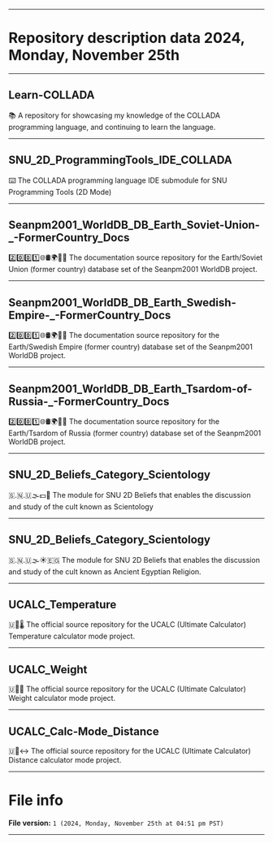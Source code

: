 
***

# Repository description data 2024, Monday, November 25th

---

## Learn-COLLADA

📚️ A repository for showcasing my knowledge of the COLLADA programming language, and continuing to learn the language. 

---

## SNU_2D_ProgrammingTools_IDE_COLLADA

⌨️ The COLLADA programming language IDE submodule for SNU Programming Tools (2D Mode)

---

## Seanpm2001_WorldDB_DB_Earth_Soviet-Union-_-FormerCountry_Docs

2️⃣️0️⃣️0️⃣️1️⃣️🌐️🛢️🌍️🏴️📖️ The documentation source repository for the Earth/Soviet Union (former country) database set of the Seanpm2001 WorldDB project. 

---

## Seanpm2001_WorldDB_DB_Earth_Swedish-Empire-_-FormerCountry_Docs

2️⃣️0️⃣️0️⃣️1️⃣️🌐️🛢️🌍️🏴️📖️ The documentation source repository for the Earth/Swedish Empire (former country) database set of the Seanpm2001 WorldDB project. 

---

## Seanpm2001_WorldDB_DB_Earth_Tsardom-of-Russia-_-FormerCountry_Docs

2️⃣️0️⃣️0️⃣️1️⃣️🌐️🛢️🌍️🏴️📖️ The documentation source repository for the Earth/Tsardom of Russia (former country) database set of the Seanpm2001 WorldDB project. 

---

## SNU_2D_Beliefs_Category_Scientology

🇸.🇳.🇺🌫️💵️🏦️ The module for SNU 2D Beliefs that enables the discussion and study of the cult known as Scientology

---

## SNU_2D_Beliefs_Category_Scientology

🇸.🇳.🇺🌫️☀️🇪🇬️ The module for SNU 2D Beliefs that enables the discussion and study of the cult known as Ancient Egyptian Religion.

---

## UCALC_Temperature

🇺🧮️🌡️ The official source repository for the UCALC (Ultimate Calculator) Temperature calculator mode project.

---

## UCALC_Weight

🇺🧮️⚖️ The official source repository for the UCALC (Ultimate Calculator) Weight calculator mode project.

---

## UCALC_Calc-Mode_Distance

🇺🧮️↔️ The official source repository for the UCALC (Ultimate Calculator) Distance calculator mode project.

***

# File info

**File version:** `1 (2024, Monday, November 25th at 04:51 pm PST)`

***

